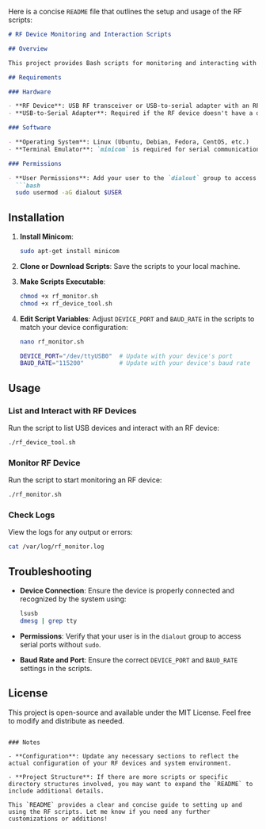 Here is a concise `README` file that outlines the setup and usage of the RF scripts:

```markdown
# RF Device Monitoring and Interaction Scripts

## Overview

This project provides Bash scripts for monitoring and interacting with RF devices connected via USB. These scripts can be used to list connected RF devices, monitor real-time data, and communicate with the devices using serial commands.

## Requirements

### Hardware

- **RF Device**: USB RF transceiver or USB-to-serial adapter with an RF module.
- **USB-to-Serial Adapter**: Required if the RF device doesn't have a direct USB connection.

### Software

- **Operating System**: Linux (Ubuntu, Debian, Fedora, CentOS, etc.)
- **Terminal Emulator**: `minicom` is required for serial communication.

### Permissions

- **User Permissions**: Add your user to the `dialout` group to access serial ports:
  ```bash
  sudo usermod -aG dialout $USER
  ```

## Installation

1. **Install Minicom**: 
   ```bash
   sudo apt-get install minicom
   ```

2. **Clone or Download Scripts**: Save the scripts to your local machine.

3. **Make Scripts Executable**:
   ```bash
   chmod +x rf_monitor.sh
   chmod +x rf_device_tool.sh
   ```

4. **Edit Script Variables**: Adjust `DEVICE_PORT` and `BAUD_RATE` in the scripts to match your device configuration:
   ```bash
   nano rf_monitor.sh
   ```
   ```bash
   DEVICE_PORT="/dev/ttyUSB0"  # Update with your device's port
   BAUD_RATE="115200"          # Update with your device's baud rate
   ```

## Usage

### List and Interact with RF Devices

Run the script to list USB devices and interact with an RF device:
```bash
./rf_device_tool.sh
```

### Monitor RF Device

Run the script to start monitoring an RF device:
```bash
./rf_monitor.sh
```

### Check Logs

View the logs for any output or errors:
```bash
cat /var/log/rf_monitor.log
```

## Troubleshooting

- **Device Connection**: Ensure the device is properly connected and recognized by the system using:
  ```bash
  lsusb
  dmesg | grep tty
  ```

- **Permissions**: Verify that your user is in the `dialout` group to access serial ports without `sudo`.

- **Baud Rate and Port**: Ensure the correct `DEVICE_PORT` and `BAUD_RATE` settings in the scripts.

## License

This project is open-source and available under the MIT License. Feel free to modify and distribute as needed.
```

### Notes

- **Configuration**: Update any necessary sections to reflect the actual configuration of your RF devices and system environment.

- **Project Structure**: If there are more scripts or specific directory structures involved, you may want to expand the `README` to include additional details. 

This `README` provides a clear and concise guide to setting up and using the RF scripts. Let me know if you need any further customizations or additions!
